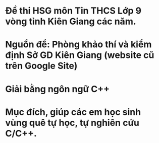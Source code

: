 # Đề thi HSG môn Tin THCS Lớp 9 vòng tỉnh Kiên Giang các năm.
# Nguồn đề: Phòng khảo thí và kiểm định Sở GD Kiên Giang (website cũ trên Google Site)
# Giải bằng ngôn ngữ C++
# Mục đích, giúp các em học sinh vùng quê tự học, tự nghiên cứu C/C++.
